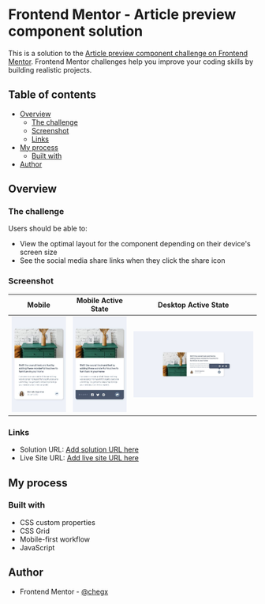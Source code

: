 # Frontend Mentor - Article preview component solution

This is a solution to the [Article preview component challenge on Frontend Mentor](https://www.frontendmentor.io/challenges/article-preview-component-dYBN_pYFT). Frontend Mentor challenges help you improve your coding skills by building realistic projects.

## Table of contents

- [Overview](#overview)
  - [The challenge](#the-challenge)
  - [Screenshot](#screenshot)
  - [Links](#links)
- [My process](#my-process)
  - [Built with](#built-with)
- [Author](#author)

## Overview

### The challenge

Users should be able to:

- View the optimal layout for the component depending on their device's screen size
- See the social media share links when they click the share icon

### Screenshot

|Mobile|Mobile Active State|Desktop Active State|
|---|---|---|
|![](./screenshots/mobile.jpg)|![](./screenshots/mobile-active.jpg)|![](./screenshots/desktop-active.jpg)|

### Links

- Solution URL: [Add solution URL here](https://github.com/chegx/article)
- Live Site URL: [Add live site URL here](https://chegx.github.io/article/)

## My process

### Built with

- CSS custom properties
- CSS Grid
- Mobile-first workflow
- JavaScript

## Author

- Frontend Mentor - [@chegx](https://www.frontendmentor.io/profile/chegx)
